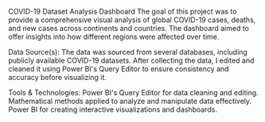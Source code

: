 COVID-19 Dataset Analysis Dashboard
The goal of this project was to provide a comprehensive visual analysis of global COVID-19 cases, deaths, and new cases across continents and countries.
The dashboard aimed to offer insights into how different regions were affected over time.

Data Source(s):
The data was sourced from several databases, including publicly available COVID-19 datasets. After collecting the data, I edited and cleaned it using Power BI's Query Editor to ensure consistency and accuracy before visualizing it.

Tools & Technologies:
Power BI's Query Editor for data cleaning and editing.
Mathematical methods applied to analyze and manipulate data effectively.
Power BI for creating interactive visualizations and dashboards.
